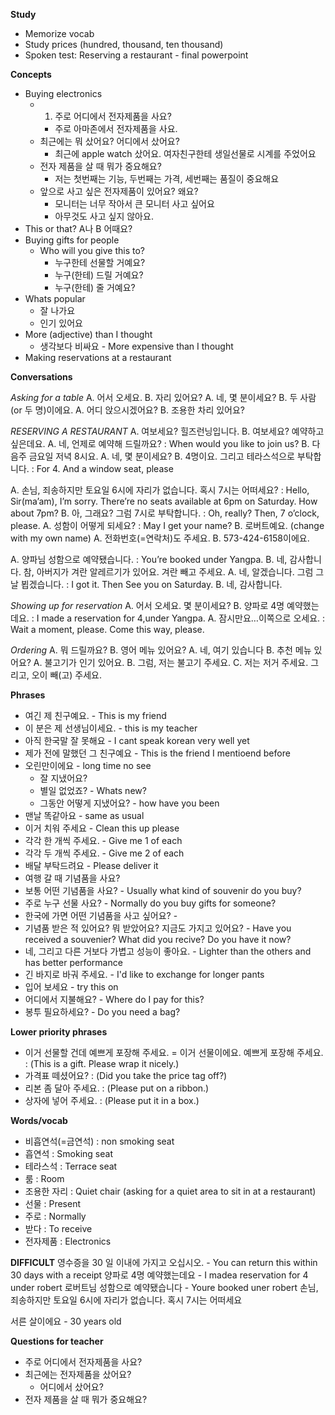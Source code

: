 **Study**
- Memorize vocab
- Study prices (hundred, thousand, ten thousand)
- Spoken test: Reserving a restaurant - final powerpoint

**Concepts**
- Buying electronics
  - 1. 주로 어디에서 전자제품을 사요?
    - 주로 아마존에서 전자제품을 사요.
  - 최근에는 뭐 샀어요? 어디에서 샀어요?
    - 최근에 apple watch 샀어요. 여자친구한테 생일선물로 시계를 주었어요
  - 전자 제품을 살 때 뭐가 중요해요?
    - 저는 첫번째는 기능, 두번째는 가격, 세번째는 품질이 중요해요
  - 앞으로 사고 싶은 전자제품이 있어요? 왜요?
    - 모니터는 너무 작아서 큰 모니터 사고 싶어요
    - 아무것도 사고 싶지 않아요.
- This or that? A나 B 어때요?
- Buying gifts for people
  - Who will you give this to?
    - 누구한테 선물할 거예요?
    - 누구(한테) 드릴 거예요?
    - 누구(한테) 줄 거예요?
- Whats popular
  - 잘 나가요
  - 인기 있어요
- More (adjective) than I thought
  - 생각보다 비싸요 - More expensive than I thought
- Making reservations at a restaurant

**Conversations**

*Asking for a table*
A. 어서 오세요.
B. 자리 있어요?
A. 네, 몇 분이세요?
B. 두 사람(or 두 명)이에요.
A. 어디 앉으시겠어요?
B. 조용한 차리 있어요?

*RESERVING A RESTAURANT*
A. 여보세요? 힐즈런닝입니다.
B. 여보세요? 예약하고 싶은데요.
A. 네, 언제로 예약해 드릴까요? : When would you like to join us?
B. 다음주 금요일 저녁 8시요.
A. 네, 몇 분이세요?
B. 4명이요. 그리고 테라스석으로 부탁합니다. : For 4. And a window seat, please

A. 손님, 죄송하지만 토요일 6시에 자리가 없습니다.  혹시 7시는 어떠세요? : Hello, Sir(ma’am), I’m sorry. There’re no seats available at 6pm on Saturday. How about 7pm?
B. 아, 그래요? 그럼 7시로 부탁합니다. : Oh, really? Then, 7 o’clock, please.
A. 성함이 어떻게 되세요? : May I get your name?
B. 로버트예요. (change with my own name)
A. 전화번호(=연락처)도 주세요.
B. 573-424-6158이에요.

A. 양파님 성함으로 예약됐습니다. :  You’re booked under Yangpa.
B. 네, 감사합니다. 참, 아버지가 겨란 알레르기가 있어요. 겨란 빼고 주세요.
A. 네, 알겠습니다. 그럼 그날 뵙겠습니다. : I got it. Then See you on Saturday.
B. 네, 감사합니다.

*Showing up for reservation*
A. 어서 오세요. 몇 분이세요?
B. 양파로 4명 예약했는데요. : I made a reservation for 4,under Yangpa.
A. 잠시만요…이쪽으로 오세요. : Wait a moment, please. Come this way, please.

*Ordering*
A. 뭐 드릴까요?
B. 영어 메뉴 있어요?
A. 네, 여기 있습니다
B. 추천 메뉴 있어요?
A. 불고기가 인기 있어요.
B. 그럼, 저는 불고기 주세요.
C. 저는 저거 주세요.
   그리고, 오이 빼(고) 주세요.

**Phrases**
- 여긴 제 친구예요. - This is my friend
- 이 분은 제 선생님이세요. - this is my teacher
- 아직 한국말 잘 못해요 - I cant speak korean very well yet
- 제가 전에 말했던 그 친구예요 - This is the friend I mentioend before
- 오린만이에요 - long time no see
  - 잘 지냈어요?
  - 별일 없었죠? - Whats new?
  - 그동안 어떻게 지냈어요? - how have you been
- 맨날 똑같아요 - same as usual
- 이거 치워 주세요 - Clean this up please
- 각각 한 개씩 주세요. - Give me 1 of each
- 각각 두 개씩 주세요. - Give me 2 of each
- 배달 부탁드려요 - Please deliver it
- 여행 갈 때 기념품을 사요?
- 보통 어떤 기념품을 사요? - Usually what kind of souvenir do you buy?
- 주로 누구 선물 사요? - Normally do you buy gifts for someone?
- 한국에 가면 어떤 기념품을 사고 싶어요? -
- 기념품 받은 적 있어요? 뭐 받았어요? 지금도 가지고 있어요? - Have you received a souvenier? What did you recive? Do you have it now?
- 네, 그리고 다른 거보다 가볍고 성능이 좋아요. - Lighter than the others and has better performance
- 긴 바지로 바궈 주세요. - I'd like to exchange for longer pants
- 입어 보세요 - try this on
- 어디에서 지불해요? - Where do I pay for this?
- 봉투 필요하세요? - Do you need a bag?

**Lower priority phrases**
- 이거 선물할 건데 예쁘게 포장해 주세요.  = 이거 선물이에요. 예쁘게 포장해 주세요. : (This is a gift. Please wrap it nicely.)
- 가격표 떼셨어요? : (Did you take the price tag off?)
- 리본 좀 달아 주세요. : (Please put on a ribbon.)
- 상자에 넣어 주세요.  : (Please put it in a box.)

**Words/vocab**
- 비흡연석(=금연석) : non smoking seat
- 흡연석 : Smoking seat
- 테라스석 : Terrace seat
- 룸 : Room
- 조용한 자리 : Quiet chair (asking for a quiet area to sit in at a restaurant)
- 선물 : Present
- 주로 : Normally
- 받다 : To receive
- 전자제품 : Electronics

**DIFFICULT**
영수증을 30 일 이내에 가지고 오십시오. - You can return this within 30 days with a receipt
양파로 4명 예약했는데요 - I madea  reservation for 4 under robert
로버트님 성함으로 예약됐습니다 - Youre booked uner robert
손님, 죄송하지만 토요일 6시에 자리가 없습니다.  혹시 7시는 어떠세요

서른 살이에요 - 30 years old

**Questions for teacher**
- 주로 어디에서 전자제품을 사요?
- 최근에는 전자제품을 샀어요?
  - 어디에서 샀어요?
- 전자 제품을 살 때 뭐가 중요해요?